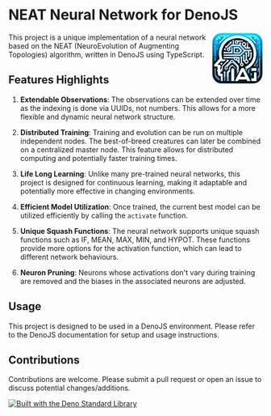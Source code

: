 # NEAT Neural Network for DenoJS

<p align="left">
  <img width="100" height="100" src="www/logo.png" align="right">
This project is a unique implementation of a neural network based on the NEAT (NeuroEvolution of Augmenting Topologies) algorithm, written in DenoJS using TypeScript. 
</p>

## Features Highlights

1. **Extendable Observations**: The observations can be extended over time as the indexing is done via UUIDs, not numbers. This allows for a more flexible and dynamic neural network structure.

2. **Distributed Training**: Training and evolution can be run on multiple independent nodes. The best-of-breed creatures can later be combined on a centralized master node. This feature allows for distributed computing and potentially faster training times.

3. **Life Long Learning**: Unlike many pre-trained neural networks, this project is designed for continuous learning, making it adaptable and potentially more effective in changing environments.

4. **Efficient Model Utilization**: Once trained, the current best model can be utilized efficiently by calling the `activate` function.

5. **Unique Squash Functions**: The neural network supports unique squash functions such as IF, MEAN, MAX, MIN, and HYPOT. These functions provide more options for the activation function, which can lead to different network behaviours.

6. **Neuron Pruning**: Neurons whose activations don't vary during training are removed and the biases in the associated neurons are adjusted.

## Usage

This project is designed to be used in a DenoJS environment. Please refer to the DenoJS documentation for setup and usage instructions.

## Contributions

Contributions are welcome. Please submit a pull request or open an issue to discuss potential changes/additions.

[![Built with the Deno Standard Library](https://raw.githubusercontent.com/denoland/deno_std/main/badge.svg)](https://deno.land/std)